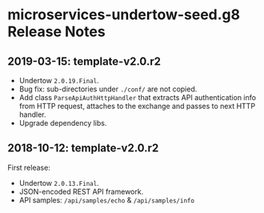 # microservices-undertow-seed.g8 Release Notes

## 2019-03-15: template-v2.0.r2

- Undertow `2.0.19.Final`.
- Bug fix: sub-directories under `./conf/` are not copied.
- Add class `ParseApiAuthHttpHandler` that extracts API authentication info from HTTP request, attaches to the exchange and passes to next HTTP handler.
- Upgrade dependency libs.


## 2018-10-12: template-v2.0.r2

First release:

- Undertow `2.0.13.Final`.
- JSON-encoded REST API framework.
- API samples: `/api/samples/echo` & `/api/samples/info`
